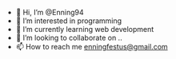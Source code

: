 - 👋 Hi, I’m @Enning94
- 👀 I’m interested in programming
- 🌱 I’m currently learning web development
- 💞️ I’m looking to collaborate on ..
- 📫 How to reach me enningfestus@gmail.com

<!---
Enning94/Enning94 is a ✨ special ✨ repository because its `README.md` (this file) appears on your GitHub profile.
You can click the Preview link to take a look at your changes.
--->
